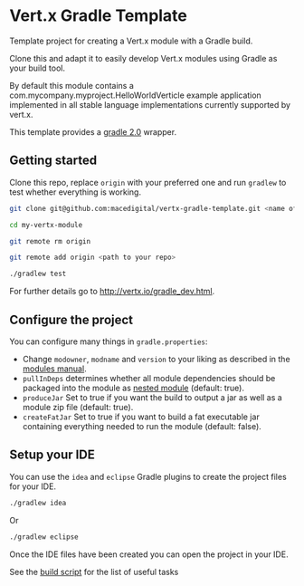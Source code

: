 # Vert.x Gradle Template

Template project for creating a Vert.x module with a Gradle build.

Clone this and adapt it to easily develop Vert.x modules using Gradle as your build tool.

By default this module contains a com.mycompany.myproject.HelloWorldVerticle example application implemented in all stable language implementations currently supported by vert.x.

This template provides a [gradle 2.0](http://www.gradle.org/docs/current/release-notes.html) wrapper.

## Getting started 

Clone this repo, replace `origin` with your preferred one and run `gradlew` to test whether everything is working. 

````sh
git clone git@github.com:macedigital/vertx-gradle-template.git <name of your project>

cd my-vertx-module

git remote rm origin

git remote add origin <path to your repo>

./gradlew test 
````

For further details go to http://vertx.io/gradle_dev.html. 

## Configure the project

You can configure many things in `gradle.properties`:

* Change `modowner`, `modname` and `version` to your liking as described in the [modules manual](http://vertx.io/mods_manual.html).
* `pullInDeps` determines whether all module dependencies should be packaged into the module as [nested module](http://vertx.io/mods_manual.html#nested-mods) (default: true).
* `produceJar` Set to true if you want the build to output a jar as well as a module zip file (default: true).
* `createFatJar` Set to true if you want to build a fat executable jar containing everything needed to run the module (default: false).

## Setup your IDE

You can use the `idea` and `eclipse` Gradle plugins to create the project files for your IDE.

````sh
./gradlew idea
````

Or

````sh
./gradlew eclipse
````

Once the IDE files have been created you can open the project in your IDE.

See the [build script](build.gradle) for the list of useful tasks
